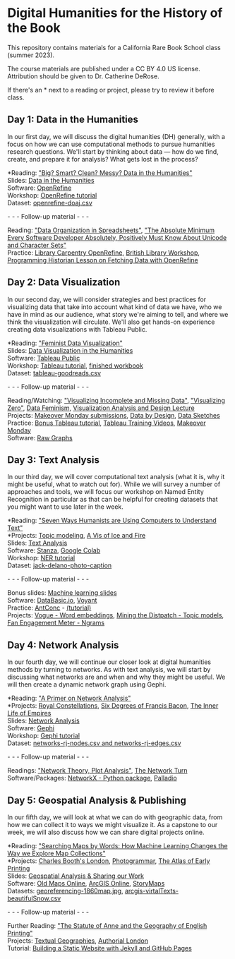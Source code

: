 # Digital Humanities for the History of the Book

This repository contains materials for a California Rare Book School class (summer 2023).

The course materials are published under a CC BY 4.0 US license. Attribution should be given to Dr. Catherine DeRose.

If there's an * next to a reading or project, please try to review it before class.

## Day 1: Data in the Humanities

In our first day, we will discuss the digital humanities (DH) generally, with a focus on how we can use computational methods to pursue humanities research questions. We'll start by thinking about data — how do we find, create, and prepare it for analysis? What gets lost in the process?

*Reading: ["Big? Smart? Clean? Messy? Data in the Humanities"](https://github.com/cderose/dh-courses/blob/master/CalRBS2023/readings/01_DataInTheHumanities_Schoch.pdf)    
Slides: [Data in the Humanities](https://docs.google.com/presentation/d/1OzhFdLVvnxVg09wyQOv0buVzKXxhplNZJwnERcAzLjI/edit?usp=sharing)  
Software: [OpenRefine](https://openrefine.org/)  
Workshop: [OpenRefine tutorial](https://github.com/cderose/dh-courses/blob/master/CalRBS2023/tutorials/openrefine-tutorial.md)  
Dataset: [openrefine-doaj.csv](https://drive.google.com/drive/folders/1hhkpAqz1hyyxmYLPe9K7VOR5e46DrfNZ?usp=sharing)

\- \- \- Follow-up material - - -  

Reading: ["Data Organization in Spreadsheets"](https://www.tandfonline.com/doi/full/10.1080/00031305.2017.1375989), ["The Absolute Minimum Every Software Developer Absolutely, Positively Must Know About Unicode and Character Sets"](https://www.joelonsoftware.com/2003/10/08/the-absolute-minimum-every-software-developer-absolutely-positively-must-know-about-unicode-and-character-sets-no-excuses/)  
Practice: [Library Carpentry OpenRefine](https://librarycarpentry.org/lc-open-refine/), [British Library Workshop](http://www.meanboyfriend.com/overdue_ideas/wp-content/uploads/2014/11/Introduction-to-OpenRefine-handout-CC-BY.pdf), [Programming Historian Lesson on Fetching Data with OpenRefine](https://programminghistorian.org/en/lessons/fetch-and-parse-data-with-openrefine)

## Day 2: Data Visualization

In our second day, we will consider strategies and best practices for visualizing data that take into account what kind of data we have, who we have in mind as our audience, what story we're aiming to tell, and where we think the visualization will circulate. We'll also get hands-on experience creating data visualizations with Tableau Public.

*Reading: ["Feminist Data Visualization"](https://github.com/cderose/dh-courses/blob/master/CalRBS2023/readings/02_FeministDataVis_KleinDIgnazio.pdf)   
Slides: [Data Visualization in the Humanities](https://docs.google.com/presentation/d/1OTkc4VGsC8BJ_Z6eFrszIIwSySzp3z7pFdZ8mPP8krE/edit?usp=sharing)  
Software: [Tableau Public](https://public.tableau.com/en-us/s/)  
Workshop: [Tableau tutorial](https://github.com/cderose/dh-courses/blob/master/CalRBS2023/tutorials/tableau-tutorial.md), [finished workbook](https://public.tableau.com/views/CalRBS2023/linegraph?:language=en-US&publish=yes&:display_count=n&:origin=viz_share_link)    
Dataset: [tableau-goodreads.csv](https://drive.google.com/drive/folders/12WIcs0ykyBd0FGZ25z2VklfbPBxwCXfR?usp=sharing)

\- \- \- Follow-up material - - -  

Reading/Watching: ["Visualizing Incomplete and Missing Data"](https://flowingdata.com/2018/01/30/visualizing-incomplete-and-missing-data/), ["Visualizing Zero"](https://hbr.org/2014/05/visualizing-zero-how-to-show-something-with-nothing), [Data Feminism](https://data-feminism.mitpress.mit.edu/), [Visualization Analysis and Design Lecture](https://www.youtube.com/watch?v=1GhZisgc6DI)   
Projects: [Makeover Monday submissions](https://twitter.com/makeover_monday?lang=en), [Data by Design](https://dev.dataxdesign.io/), [Data Sketches](https://www.datasketch.es/)  
Practice: [Bonus Tableau tutorial](https://github.com/cderose/dh-courses/blob/master/CalRBS2023/tutorials/extra-tutorials/tableau-internet-users-tutorial.md), [Tableau Training Videos](https://www.tableau.com/learn/training/20212), [Makeover Monday](https://www.makeovermonday.co.uk/data/)   
Software: [Raw Graphs](https://rawgraphs.io/)

## Day 3: Text Analysis

In our third day, we will cover computational text analysis (what it is, why it might be useful, what to watch out for). While we will survey a number of approaches and tools, we will focus our workshop on Named Entity Recognition in particular as that can be helpful for creating datasets that you might want to use later in the week.

*Reading: ["Seven Ways Humanists are Using Computers to Understand Text"](https://github.com/cderose/dh-courses/blob/master/CalRBS2023/readings/03_SevenWays_Underwood.pdf)  
*Projects: [Topic modeling](http://dh.library.yale.edu/projects/vogue/topics/), [A Vis of Ice and Fire](https://fredhohman.com/a-viz-of-ice-and-fire/)  
Slides: [Text Analysis](https://docs.google.com/presentation/d/1MoASQFmFje71kz6_UxvDYudEoT2SCF9ey1lkHAO5Q1o/edit?usp=sharing)   
Software: [Stanza](https://stanfordnlp.github.io/stanza/), [Google Colab](https://colab.research.google.com/?utm_source=scs-index)  
Workshop:  [NER tutorial](https://colab.research.google.com/drive/1JqaUU89beuOcY6ORKTzAGlTUfKnnAJhx?authuser=2#scrollTo=Uqy-QLD_K9e2)  
Dataset: [jack-delano-photo-caption](https://raw.githubusercontent.com/cderose/dh-courses/master/data/jack-delano.txt)  

\- \- \- Follow-up material - - -  

Bonus slides: [Machine learning slides](https://docs.google.com/presentation/d/1lwxhmjhmZbPn2zB8VJias73SCsyAtfdk4wt3yf_eRYE/edit?usp=sharing)  
Software: [DataBasic.io](https://databasic.io/en/), [Voyant](https://voyant-tools.org/)  
Practice: [AntConc](https://www.laurenceanthony.net/software/antconc/) - [(tutorial)](https://programminghistorian.org/en/lessons/corpus-analysis-with-antconc)  
Projects: [Vogue - Word embeddings](https://www.canva.com/design/DAEkFyjYuoE/tkVh45du5_tFiXxYMljoAw/view?website#2:using-temporal-word-embeddings-to-reveal-the-shifting-notion-of-beauty-in), [Mining the Distpatch - Topic models](https://dsl.richmond.edu/dispatch/introduction), [Fan Engagement Meter - Ngrams](http://fanengagement.org/)  

## Day 4: Network Analysis

In our fourth day, we will continue our closer look at digital humanities methods by turning to networks. As with text analysis, we will start by discussing what networks are and when and why they might be useful. We will then create a dynamic network graph using Gephi.

*Reading: ["A Primer on Network Analysis"](https://networkofthrones.wordpress.com/a-primer-on-network-analysis/)  
*Projects: [Royal Constellations](https://royalconstellations.visualcinnamon.com/), [Six Degrees of Francis Bacon](http://www.sixdegreesoffrancisbacon.com/?ids=10000473&min_confidence=60&type=network), [The Inner Life of Empires](https://histecon.fas.harvard.edu/innerlife/connections.html)  
Slides: [Network Analysis](https://docs.google.com/presentation/d/1LO30M1JxHnIGXOb0Ik99XBDjj09T6hBjgz57Uzo-_Qk/edit?usp=sharing)   
Software: [Gephi](https://gephi.org/)  
Workshop:  [Gephi tutorial](https://github.com/cderose/dh-courses/blob/master/CalRBS2023/tutorials/gephi-tutorial.md)  
Dataset: [networks-rj-nodes.csv and networks-rj-edges.csv](https://drive.google.com/drive/folders/1hhkpAqz1hyyxmYLPe9K7VOR5e46DrfNZ?usp=sharing)  

\- \- \- Follow-up material - - -  

Readings: ["Network Theory, Plot Analysis"](https://litlab.stanford.edu/assets/pdf/LiteraryLabPamphlet2.pdf), [The Network Turn](https://www.cambridge.org/core/elements/network-turn/CC38F2EA9F51A6D1AFCB7E005218BBE5)  
Software/Packages: [NetworkX - Python package](https://networkx.org/), [Palladio](https://hdlab.stanford.edu/palladio/)  

## Day 5: Geospatial Analysis & Publishing

In our fifth day, we will look at what we can do with geographic data, from how we can collect it to ways we might visualize it. As a capstone to our week, we will also discuss how we can share digital projects online.

*Reading: ["Searching Maps by Words: How Machine Learning Changes the Way we Explore Map Collections"](https://github.com/cderose/dh-courses/blob/master/CalRBS2023/readings/05_SearchingMaps_Vitale.pdf)  
*Projects: [Charles Booth's London](https://booth.lse.ac.uk/), [Photogrammar](https://www.photogrammar.org/maps), [The Atlas of Early Printing](http://atlas.lib.uiowa.edu/)  
Slides: [Geospatial Analysis & Sharing our Work](https://docs.google.com/presentation/d/185MZGDX6a0TsNHt7xZrvg0xwjIckDMthAtdVn-4NVjo/edit?usp=sharing)    
Software: [Old Maps Online](https://www.georeferencer.com/), [ArcGIS Online](https://www.arcgis.com/index.html), [StoryMaps](https://storymaps.arcgis.com/)  
Datasets: [georeferencing-1860map.jpg](https://drive.google.com/drive/folders/1hhkpAqz1hyyxmYLPe9K7VOR5e46DrfNZ?usp=sharing), [arcgis-virtalTexts-beautifulSnow.csv](https://drive.google.com/drive/folders/1hhkpAqz1hyyxmYLPe9K7VOR5e46DrfNZ?usp=sharing)
 

\- \- \- Follow-up material - - -  

Further Reading: ["The Statute of Anne and the Geography of English Printing"](https://earlybookmarket.com/printing-geography.html)   
Projects: [Textual Geographies](https://txtgeo.net/query), [Authorial London](https://authorial.stanford.edu/#authors)  
Tutorial: [Building a Static Website with Jekyll and GitHub Pages](https://programminghistorian.org/en/lessons/building-static-sites-with-jekyll-github-pages)

